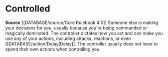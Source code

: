 ﻿---
id: '6'
name: Controlled
source: null

---
# Controlled

**Source** [[DATABASE/source/Core Rulebook|4.0]]
Someone else is making your decisions for you, usually because you're being commanded or magically dominated. The controller dictates how you act and can make you use any of your actions, including attacks, reactions, or even [[DATABASE/action/Delay|Delay]]. The controller usually does not have to spend their own actions when controlling you.